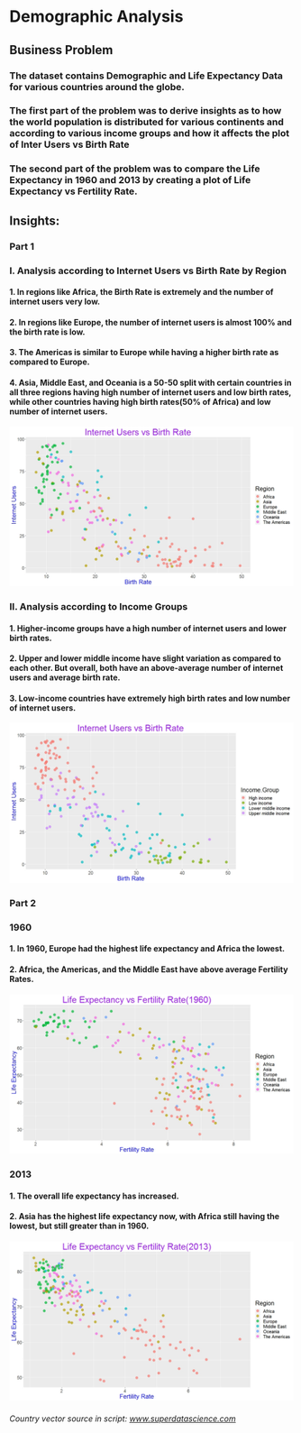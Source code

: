 # Demographic Analysis

## Business Problem

### The dataset contains Demographic and Life Expectancy Data for various countries around the globe.
### The first part of the problem was to derive insights as to how the world population is distributed for various continents and according to various income groups and how it affects the plot of Inter Users vs Birth Rate
### The second part of the problem was to compare the Life Expectancy in 1960 and 2013 by creating a plot of Life Expectancy vs Fertility Rate.

## Insights:

###  Part 1
### I. Analysis according to Internet Users vs Birth Rate by Region
#### 1. In regions like Africa, the Birth Rate is extremely and the number of internet users very low.
#### 2. In regions like Europe, the number of internet users is almost 100% and the birth rate is low.
#### 3. The Americas is similar to Europe while having a higher birth rate as compared to Europe.
#### 4. Asia, Middle East, and Oceania is a 50-50 split with certain countries in all three regions having high number of internet users and low birth rates, while other countries having high birth rates(50% of Africa) and low number of internet users.

![](Users%20vs%20Birth%20Rate%20by%20Regions.jpeg)

### II. Analysis according to Income Groups
#### 1. Higher-income groups have a high number of internet users and lower birth rates.
#### 2. Upper and lower middle income have slight variation as compared to each other. But overall, both have an above-average number of internet users and average birth rate.
#### 3. Low-income countries have extremely high birth rates and low number of internet users.
![](Users%20vs%20Birthrate%20by%20Income.jpeg)

### Part 2
### 1960
#### 1. In 1960, Europe had the highest life expectancy and Africa the lowest.
#### 2. Africa, the Americas, and the Middle East have above average Fertility Rates.

![](Life%20Expectancy%20vs%20Fertility%20Rate(1960).jpeg)

### 2013
#### 1. The overall life expectancy has increased.
#### 2. Asia has the highest life expectancy now, with Africa still having the lowest, but still greater than in 1960.

![](Life%20Expectancy%20vs%20Fertility%20Rate(2013).jpeg) 


###### Country vector source in script: www.superdatascience.com
